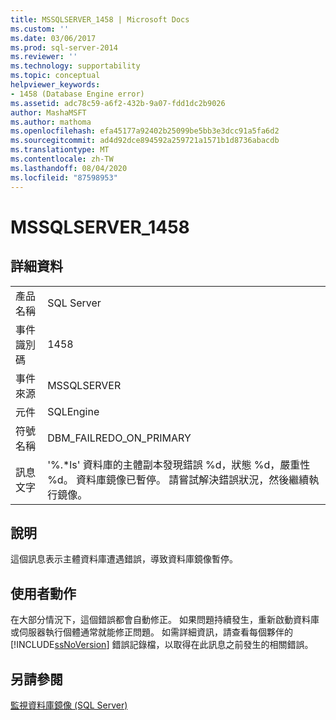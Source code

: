 ```yaml
---
title: MSSQLSERVER_1458 | Microsoft Docs
ms.custom: ''
ms.date: 03/06/2017
ms.prod: sql-server-2014
ms.reviewer: ''
ms.technology: supportability
ms.topic: conceptual
helpviewer_keywords:
- 1458 (Database Engine error)
ms.assetid: adc78c59-a6f2-432b-9a07-fdd1dc2b9026
author: MashaMSFT
ms.author: mathoma
ms.openlocfilehash: efa45177a92402b25099be5bb3e3dcc91a5fa6d2
ms.sourcegitcommit: ad4d92dce894592a259721a1571b1d8736abacdb
ms.translationtype: MT
ms.contentlocale: zh-TW
ms.lasthandoff: 08/04/2020
ms.locfileid: "87598953"
---
```

# <a name="mssqlserver_1458"></a>MSSQLSERVER_1458
    
## <a name="details"></a>詳細資料  
  
|||  
|-|-|  
|產品名稱|SQL Server|  
|事件識別碼|1458|  
|事件來源|MSSQLSERVER|  
|元件|SQLEngine|  
|符號名稱|DBM_FAILREDO_ON_PRIMARY|  
|訊息文字|'%.*ls' 資料庫的主體副本發現錯誤 %d，狀態 %d，嚴重性 %d。 資料庫鏡像已暫停。 請嘗試解決錯誤狀況，然後繼續執行鏡像。|  
  
## <a name="explanation"></a>說明  
 這個訊息表示主體資料庫遭遇錯誤，導致資料庫鏡像暫停。  
  
## <a name="user-action"></a>使用者動作  
 在大部分情況下，這個錯誤都會自動修正。 如果問題持續發生，重新啟動資料庫或伺服器執行個體通常就能修正問題。 如需詳細資訊，請查看每個夥伴的 [!INCLUDE[ssNoVersion](../../includes/ssnoversion-md.md)] 錯誤記錄檔，以取得在此訊息之前發生的相關錯誤。  
  
## <a name="see-also"></a>另請參閱  
 [監視資料庫鏡像 &#40;SQL Server&#41;](../../database-engine/database-mirroring/database-mirroring-sql-server.md)  
  
  
